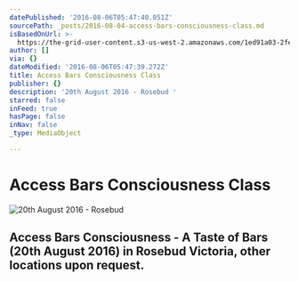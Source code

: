 ```yaml
---
datePublished: '2016-08-06T05:47:40.051Z'
sourcePath: _posts/2016-08-04-access-bars-consciousness-class.md
isBasedOnUrl: >-
  https://the-grid-user-content.s3-us-west-2.amazonaws.com/1ed91a03-2fe1-4f4c-949e-f74bdbe221dc.jpg
author: []
via: {}
dateModified: '2016-08-06T05:47:39.272Z'
title: Access Bars Consciousness Class
publisher: {}
description: '20th August 2016 - Rosebud '
starred: false
inFeed: true
hasPage: false
inNav: false
_type: MediaObject

---
```

# Access Bars Consciousness Class
![20th August 2016 - Rosebud ](https://the-grid-user-content.s3-us-west-2.amazonaws.com/edb3887f-3c29-42b2-8402-3bb296ffd759.jpg)

## Access Bars Consciousness - A Taste of Bars (20th August 2016) in Rosebud Victoria, other locations upon request.